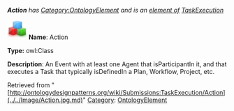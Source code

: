 ___Action__ has [Category:OntologyElement](../../Category/OntologyElement.md "Category:OntologyElement") and is an [element of](../../Property/ElementOf.md "Property:ElementOf") [TaskExecution](../../Submissions/TaskExecution.md "Submissions:TaskExecution")_


  




[![Class](../../images/thumb/2/27/Class.gif/45px-Class.gif)](../../Image/Class.gif.md "Class")
__Name__: Action 


__Type:__ owl:Class 


__Description__: An Event with at least one Agent that isParticipantIn it, and that executes a Task that typically isDefinedIn a Plan, Workflow, Project, etc. 





Retrieved from "[http://ontologydesignpatterns.org/wiki/Submissions:TaskExecution/Action](../../Image/Action.jpg.md)"
 [Category](http://ontologydesignpatterns.org/wiki/Special:Categories "Special:Categories"): [OntologyElement](../../Category/OntologyElement.md "Category:OntologyElement")